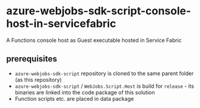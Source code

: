 # azure-webjobs-sdk-script-console-host-in-servicefabric
A Functions console host as Guest executable hosted in Service Fabric

## prerequisites
- `azure-webjobs-sdk-script` repository is cloned to the same parent folder (as this repository)
- `azure-webjobs-sdk-script` / `WebJobs.Script.Host` is build for `release` - its binaries are linked into the code package of this solution
- Function scripts etc. are placed in data package

